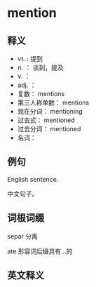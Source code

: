 # mention

## 释义

- vt. : 提到
- n. ： 谈到，提及
- v. ： 
- adj. ： 
- 复数：  mentions
- 第三人称单数：  mentions
- 现在分词：  mentioning
- 过去式：  mentioned
- 过去分词：  mentioned
- 名词：  




## 例句

English sentence.

中文句子。

## 词根词缀

separ 分离

ate 形容词后缀具有...的



## 英文释义



